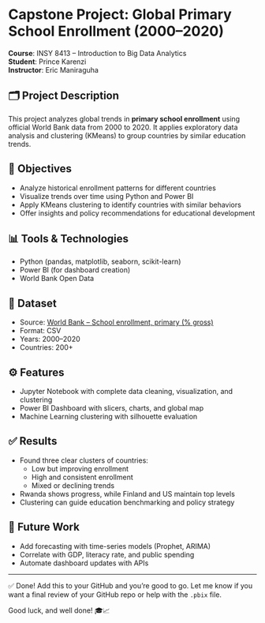 # Capstone Project: Global Primary School Enrollment (2000–2020)

**Course**: INSY 8413 – Introduction to Big Data Analytics  
**Student**: Prince Karenzi  
**Instructor**: Eric Maniraguha

## 🗂️ Project Description
This project analyzes global trends in **primary school enrollment** using official World Bank data from 2000 to 2020. It applies exploratory data analysis and clustering (KMeans) to group countries by similar education trends.

## 🧠 Objectives
- Analyze historical enrollment patterns for different countries
- Visualize trends over time using Python and Power BI
- Apply KMeans clustering to identify countries with similar behaviors
- Offer insights and policy recommendations for educational development

## 📊 Tools & Technologies
- Python (pandas, matplotlib, seaborn, scikit-learn)
- Power BI (for dashboard creation)
- World Bank Open Data

## 📁 Dataset
- Source: [World Bank – School enrollment, primary (% gross)](https://data.worldbank.org/indicator/SE.PRM.ENRR)
- Format: CSV
- Years: 2000–2020
- Countries: 200+

## ⚙️ Features
- Jupyter Notebook with complete data cleaning, visualization, and clustering
- Power BI Dashboard with slicers, charts, and global map
- Machine Learning clustering with silhouette evaluation

## ✅ Results
- Found three clear clusters of countries:
  - Low but improving enrollment
  - High and consistent enrollment
  - Mixed or declining trends
- Rwanda shows progress, while Finland and US maintain top levels
- Clustering can guide education benchmarking and policy strategy

## 🔮 Future Work
- Add forecasting with time-series models (Prophet, ARIMA)
- Correlate with GDP, literacy rate, and public spending
- Automate dashboard updates with APIs

---

✅ Done! Add this to your GitHub and you’re good to go. Let me know if you want a final review of your GitHub repo or help with the `.pbix` file.

Good luck, and well done! 🎓📈
